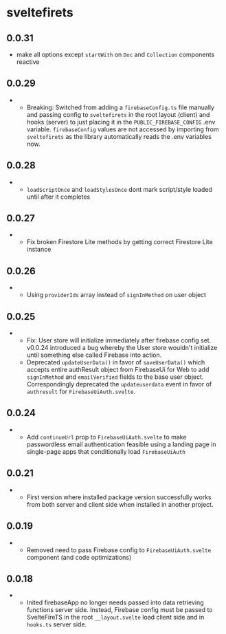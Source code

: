 # sveltefirets

## 0.0.31

- make all options except `startWith` on `Doc` and `Collection` components reactive

## 0.0.29

- - Breaking: Switched from adding a `firebaseConfig.ts` file manually and passing config to `sveltefirets` in the root layout (client) and hooks (server) to just placing it in the `PUBLIC_FIREBASE_CONFIG` .env variable. `firebaseConfig` values are not accessed by importing from `sveltefirets` as the library automatically reads the .env variables now. 

## 0.0.28

- - `loadScriptOnce` and `loadStylesOnce` dont mark script/style loaded until after it completes

## 0.0.27

- - Fix broken Firestore Lite methods by getting correct Firestore Lite instance

## 0.0.26

- - Using `providerIds` array instead of `signInMethod` on user object
 
## 0.0.25

- - Fix: User store will initialize immediately after firebase config set. v0.0.24 introduced a bug whereby the User store wouldn't initialize until something else called Firebase into action.
  - Deprecated `updateUserData()` in favor of `saveUserData()` which accepts entire authResult object from FirebaseUi for Web to add `signInMethod` and `emailVerified` fields to the base user object. Correspondingly deprecated the `updateuserdata` event in favor of `authresult` for `FirebaseUiAuth.svelte`.

## 0.0.24

- - Add `continueUrl` prop to `FirebaseUiAuth.svelte` to make passwordless email authentication feasible using a landing page in single-page apps that conditionally load `FirebaseUiAuth` 

## 0.0.21

- - First version where installed package version successfully works from both server and client side when installed in another project.

## 0.0.19

- - Removed need to pass Firebase config to `FirebaseUiAuth.svelte` component (and code optimizations)

## 0.0.18

- - Inited firebaseApp no longer needs passed into data retrieving functions server side. Instead, Firebase config must be passed to SvelteFireTS in the root `__layout.svelte` load client side and in `hooks.ts` server side.